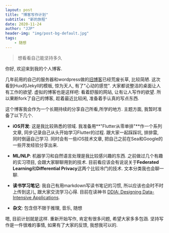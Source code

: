 ```yaml
---
layout: post
title: "博客写作计划"
subtitle: "新的旅程"
date: 2020-11-24
author: "JJP"
header-img: "img/post-bg-default.jpg"
tags:
    - 随想
---
```


> 想看看自己能坚持多久

你好, 欢迎来到我的个人博客. 

几年前用的自己的服务器和wordpress做的[旧博客](http://jiaojingping.com/)已经荒废长草, 比较简陋.  这次看到Hux的Jekyll的模板, 惊为天人, 有了"心动的感觉". 大家都说整洁的桌面让人有工作的欲望. 虚拟的博客也是这样吧: 看着舒服的网站, 让有让人写作的欲望. 所以果断fork了自己的博客, 趁着最近比较闲, 准备着手认真的写点东西.

这个博客我会作为一个长期持续的分享自己所看,所学的地方. 主题方面, 我暂时准备了以下几个. 

- **iOS开发**: 这是我比较熟悉的领域. 我准备用**"Flutter从零单排"**作一个系列文章, 同步记录自己从头开始学习Flutter的过程. 跟大家一起踩踩坑, 排排雷, 同时倒逼自己学习. 同时会有一些iOS技术文章, 把自己之前在Sea和Google的一些开发经验分享出来. 

- **ML/NLP**: 机器学习和自然语言处理是我比较感兴趣的东西. 之前做过几个有趣的实习项目, 会跟大家聊聊用到的技术. 目前看应该会有说说关于**Federated Learning**和**Differential Privacy**这两个比较冷门的技术. 文本分类我也会聊一聊.
- **读书学习笔记**: 我自己有用markdown写读书笔记的习惯, 所以应该也会时不时上传到这儿, 跟大家交流学习心得. 目前在读神书 [DDIA: Designing Data-Intensive Applications](https://dataintensive.net/).
- **杂文**: 包含但不限于推理, 音乐, 随想

嗯, 目前计划就是这样.  重新开始写作, 肯定有很多问题, 希望大家多多包涵. 坚持写作是一件很难的事情, 如果有了大家的反馈, 我想我可以的. 







